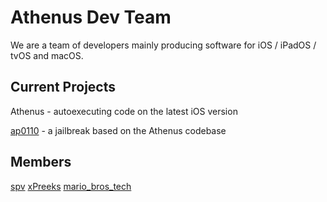 # Athenus Dev Team
We are a team of developers mainly producing software for iOS / iPadOS / tvOS and macOS.

## Current Projects
Athenus - autoexecuting code on the latest iOS version

[ap0110](https://ap0110.cf) - a jailbreak based on the Athenus codebase

## Members
[spv](https://twitter.com/ath3nus) [xPreeks](https://twitter.com/xPreeks) [mario_bros_tech](https://github.com/mariobrostech) 
